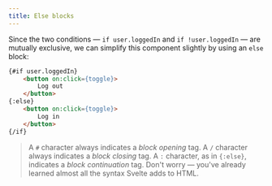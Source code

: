 ```yaml
---
title: Else blocks
---
```


Since the two conditions — `if user.loggedIn` and `if !user.loggedIn` — are mutually exclusive, we can simplify this component slightly by using an `else` block:

```html
{#if user.loggedIn}
	<button on:click={toggle}>
		Log out
	</button>
{:else}
	<button on:click={toggle}>
		Log in
	</button>
{/if}
```

> A `#` character always indicates a *block opening* tag. A `/` character always indicates a *block closing* tag. A `:` character, as in `{:else}`, indicates a *block continuation* tag. Don't worry — you've already learned almost all the syntax Svelte adds to HTML.